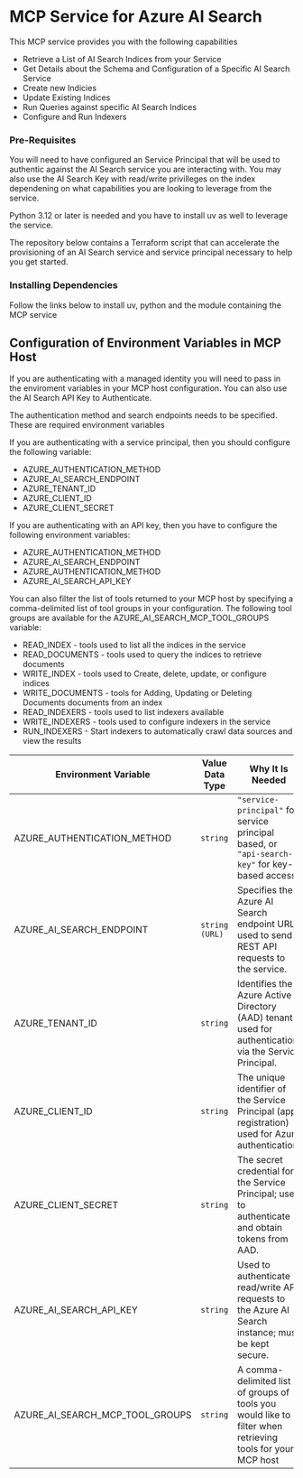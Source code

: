 #  MCP Service for Azure AI Search

This MCP service provides you with the following capabilities

- Retrieve a List of AI Search Indices from your Service
- Get Details about the Schema and Configuration of a Specific AI Search Service
- Create new Indicies
- Update Existing Indices
- Run Queries against specific AI Search Indices
- Configure and Run Indexers

### Pre-Requisites

You will need to have configured an Service Principal that will be used to authentic against the AI Search service you are interacting with. You may also use the AI Search Key with read/write privilleges on the index dependening on what capabilities you are looking to leverage from the service. 

Python 3.12 or later is needed and you have to install uv as well to leverage the service.

The repository below contains a Terraform script that can accelerate the provisioning of an AI Search service and service principal necessary to help you get started.

### Installing Dependencies

Follow the links below to install uv, python and the module containing the MCP service


## Configuration of Environment Variables in MCP Host

If you are authenticating with a managed identity you will need to pass in the enviroment variables in your MCP host configuration. You can also use the AI Search API Key to Authenticate.

The authentication method and search endpoints needs to be specified. These are required environment variables

If you are authenticating with a service principal, then you should configure the following variable:
- AZURE_AUTHENTICATION_METHOD
- AZURE_AI_SEARCH_ENDPOINT
- AZURE_TENANT_ID
- AZURE_CLIENT_ID
- AZURE_CLIENT_SECRET

If you are authenticating with an API key, then you have to configure the following environment variables:
- AZURE_AUTHENTICATION_METHOD
- AZURE_AI_SEARCH_ENDPOINT
- AZURE_AUTHENTICATION_METHOD
- AZURE_AI_SEARCH_API_KEY

You can also filter the list of tools returned to your MCP host by specifying a comma-delimited list of tool groups in your configuration.
The following tool groups are available for the AZURE_AI_SEARCH_MCP_TOOL_GROUPS variable:

- READ_INDEX - tools used to list all the indices in the service
- READ_DOCUMENTS - tools used to query the indices to retrieve documents
- WRITE_INDEX - tools used to Create, delete, update, or configure indices
- WRITE_DOCUMENTS - tools for Adding, Updating or Deleting Documents documents from an index
- READ_INDEXERS - tools used to list indexers available
- WRITE_INDEXERS - tools used to configure indexers in the service
- RUN_INDEXERS - Start indexers to automatically crawl data sources and view the results

| Environment Variable              | Value Data Type  | Why It Is Needed                                                                                             |
|-----------------------------------|------------------|--------------------------------------------------------------------------------------------------------------|
| AZURE_AUTHENTICATION_METHOD       | `string`         | `"service-principal"` for service principal based, or `"api-search-key"` for key-based access.               |
| AZURE_AI_SEARCH_ENDPOINT          | `string (URL)`   | Specifies the Azure AI Search endpoint URL; used to send REST API requests to the service.                   |
| AZURE_TENANT_ID                   | `string`         | Identifies the Azure Active Directory (AAD) tenant used for authentication via the Service Principal.        |
| AZURE_CLIENT_ID                   | `string`         | The unique identifier of the Service Principal (app registration) used for Azure authentication.             |
| AZURE_CLIENT_SECRET               | `string`         | The secret credential for the Service Principal; used to authenticate and obtain tokens from AAD.            |
| AZURE_AI_SEARCH_API_KEY           | `string`         | Used to authenticate read/write API requests to the Azure AI Search instance; must be kept secure.           |
| AZURE_AI_SEARCH_MCP_TOOL_GROUPS   | `string`         | A comma-delimited list of groups of tools you would like to filter when retrieving tools for your MCP host   |

